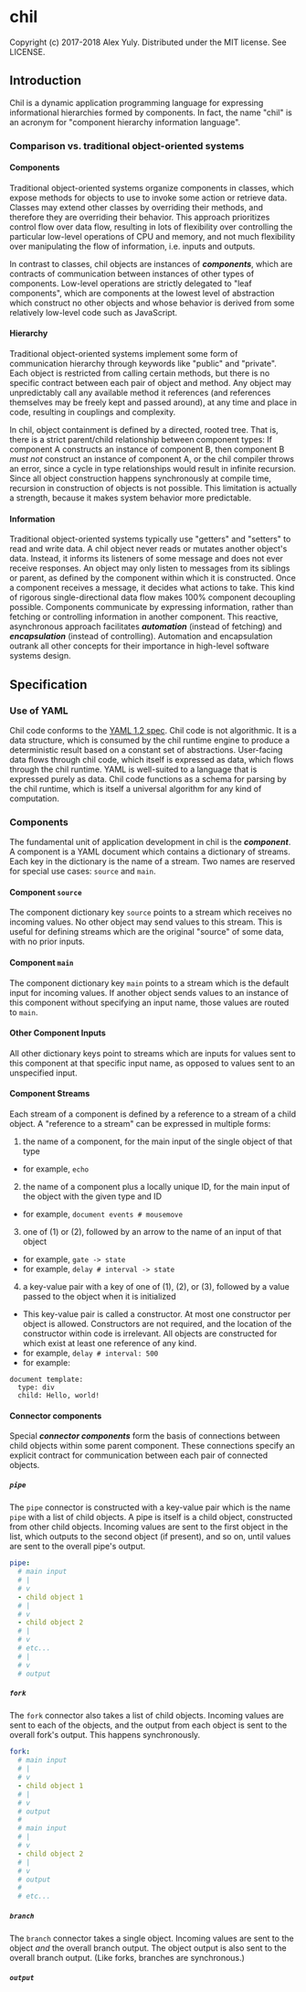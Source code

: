 # chil

Copyright (c) 2017-2018 Alex Yuly. Distributed under the MIT license. See LICENSE.

## Introduction

Chil is a dynamic application programming language for expressing informational hierarchies formed by components. In fact, the name "chil" is an acronym for "component hierarchy information language".

### Comparison vs. traditional object-oriented systems

#### Components

Traditional object-oriented systems organize components in classes, which expose methods for objects to use to invoke some action or retrieve data. Classes may extend other classes by overriding their methods, and therefore they are overriding their behavior. This approach prioritizes control flow over data flow, resulting in lots of flexibility over controlling the particular low-level operations of CPU and memory, and not much flexibility over manipulating the flow of information, i.e. inputs and outputs.

In contrast to classes, chil objects are instances of ***components***, which are contracts of communication between instances of other types of components. Low-level operations are strictly delegated to "leaf components", which are components at the lowest level of abstraction which construct no other objects and whose behavior is derived from some relatively low-level code such as JavaScript.

#### Hierarchy

Traditional object-oriented systems implement some form of communication hierarchy through keywords like "public" and "private". Each object is restricted from calling certain methods, but there is no specific contract between each pair of object and method. Any object may unpredictably call any available method it references (and references themselves may be freely kept and passed around), at any time and place in code, resulting in couplings and complexity.

In chil, object containment is defined by a directed, rooted tree. That is, there is a strict parent/child relationship between component types: If component A constructs an instance of component B, then component B *must not* construct an instance of component A, or the chil compiler throws an error, since a cycle in type relationships would result in infinite recursion. Since all object construction happens synchronously at compile time, recursion in construction of objects is not possible. This limitation is actually a strength, because it makes system behavior more predictable.

#### Information

Traditional object-oriented systems typically use "getters" and "setters" to read and write data. A chil object never reads or mutates another object's data. Instead, it informs its listeners of some message and does not ever receive responses. An object may only listen to messages from its siblings or parent, as defined by the component within which it is constructed. Once a component receives a message, it decides what actions to take. This kind of rigorous single-directional data flow makes 100% component decoupling possible. Components communicate by expressing information, rather than fetching or controlling information in another component. This reactive, asynchronous approach facilitates ***automation*** (instead of fetching) and ***encapsulation*** (instead of controlling). Automation and encapsulation outrank all other concepts for their importance in high-level software systems design.

## Specification

### Use of YAML

Chil code conforms to the [YAML 1.2 spec](http://yaml.org/spec/1.2/spec.html). Chil code is not algorithmic. It is a data structure, which is consumed by the chil runtime engine to produce a deterministic result based on a constant set of abstractions. User-facing data flows through chil code, which itself is expressed as data, which flows through the chil runtime. YAML is well-suited to a language that is expressed purely as data. Chil code functions as a schema for parsing by the chil runtime, which is itself a universal algorithm for any kind of computation.

### Components

The fundamental unit of application development in chil is the ***component***. A component is a YAML document which contains a dictionary of streams. Each key in the dictionary is the name of a stream. Two names are reserved for special use cases: `source` and `main`.

#### Component `source`

The component dictionary key `source` points to a stream which receives no incoming values. No other object may send values to this stream. This is useful for defining streams which are the original "source" of some data, with no prior inputs.

#### Component `main`

The component dictionary key `main` points to a stream which is the default input for incoming values. If another object sends values to an instance of this component without specifying an input name, those values are routed to `main`. 

#### Other Component Inputs

All other dictionary keys point to streams which are inputs for values sent to this component at that specific input name, as opposed to values sent to an unspecified input.

#### Component Streams

Each stream of a component is defined by a reference to a stream of a child object. A "reference to a stream" can be expressed in multiple forms:

1. the name of a component, for the main input of the single object of that type
  - for example, `echo`
2. the name of a component plus a locally unique ID, for the main input of the object with the given type and ID
  - for example, `document events # mousemove`
3. one of (1) or (2), followed by an arrow to the name of an input of that object
  - for example, `gate -> state`
  - for example, `delay # interval -> state`
4. a key-value pair with a key of one of (1), (2), or (3), followed by a value passed to the object when it is initialized
  - This key-value pair is called a constructor. At most one constructor per object is allowed. Constructors are not required, and the location of the constructor within code is irrelevant. All objects are constructed for which exist at least one reference of any kind.
  - for example, `delay # interval: 500`
  - for example:
```
document template:
  type: div
  child: Hello, world!
```

#### Connector components

Special ***connector components*** form the basis of connections between child objects within some parent component. These connections specify an explicit contract for communication between each pair of connected objects.

##### `pipe`

The `pipe` connector is constructed with a key-value pair which is the name `pipe` with a list of child objects. A pipe is itself is a child object, constructed from other child objects. Incoming values are sent to the first object in the list, which outputs to the second object (if present), and so on, until values are sent to the overall pipe's output.

```yml
pipe:
  # main input
  # |
  # v
  - child object 1
  # |
  # v
  - child object 2
  # |
  # v
  # etc...
  # |
  # v
  # output
```

##### `fork`

The `fork` connector also takes a list of child objects. Incoming values are sent to each of the objects, and the output from each object is sent to the overall fork's output. This happens synchronously.

```yml
fork:
  # main input
  # |
  # v
  - child object 1
  # |
  # v
  # output
  #
  # main input
  # |
  # v
  - child object 2
  # |
  # v
  # output
  #
  # etc...
```

##### `branch`

The `branch` connector takes a single object. Incoming values are sent to the object *and* the overall branch output. The object output is also sent to the overall branch output. (Like forks, branches are synchronous.)

##### `output`
